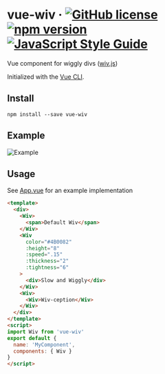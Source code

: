 # vue-wiv &middot; [![GitHub license](https://img.shields.io/badge/license-MIT-blue.svg)](./LICENSE) [![npm version](https://img.shields.io/npm/v/vue-wiv.svg?style=flat)](https://www.npmjs.com/package/vue-wiv) [![JavaScript Style Guide](https://img.shields.io/badge/code_style-standard-brightgreen.svg)](https://standardjs.com)

Vue component for wiggly divs ([wiv.js](https://github.com/jjkaufman/wiv.js))

Initialized with the [Vue CLI](https://cli.vuejs.org/).
## Install

```
npm install --save vue-wiv

```

## Example

![Example](https://media.giphy.com/media/fdA9EkzWgHzvvpqxdM/giphy.gif)

## Usage
See [App.vue](./src/App.vue) for an example implementation

```html
<template>
  <div>
    <Wiv>
      <span>Default Wiv</span>
    </Wiv>
    <Wiv
      color="#4B0082"
      :height="8"
      :speed=".15"
      :thickness="2"
      :tightness="6"
    >
      <div>Slow and Wiggly</div>
    </Wiv>
    <Wiv>
      <Wiv>Wiv-ception</Wiv>
    </Wiv>
  </div>
</template>
<script>
import Wiv from 'vue-wiv'
export default {
  name: 'MyComponent',
  components: { Wiv }
}
</script>
```
